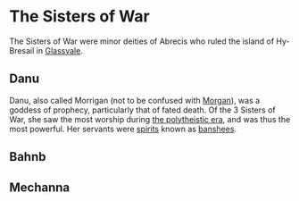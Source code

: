 # The Sisters of War

The Sisters of War were minor deities of Abrecis who ruled the island of Hy-Bresail in [Glassvale](../../system/subconduits/glassvale.md).

## Danu

Danu, also called Morrigan (not to be confused with [Morgan](morgan.md)), was a goddess of prophecy, particularly that of fated death. Of the 3 Sisters of War, she saw the most worship during [the polytheistic era](../../history/eras/polytheistic.md), and was thus the most powerful. Her servants were [spirits](../../inhabitants/spirits/introduction.md) known as [banshees](../../inhabitants/spirits/banshee.md).

## Bahnb

## Mechanna